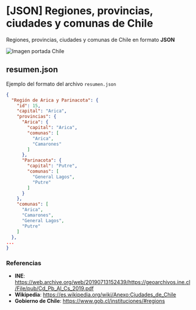 # [JSON] Regiones, provincias, ciudades y comunas de Chile

Regiones, provincias, ciudades y comunas de Chile en formato **JSON**

![Imagen portada Chile](https://github.com/vicentezaror/regiones-chile/blob/main/assets/img/chile.jpeg?raw=true)

## resumen.json

Ejemplo del formato del archivo `resumen.json`

```json
{
  "Región de Arica y Parinacota": {
    "id": 15,
    "capital": "Arica",
    "provincias": {
      "Arica": {
        "capital": "Arica",
        "comunas": [
          "Arica",
          "Camarones"
        ]
      },
      "Parinacota": {
        "capital": "Putre",
        "comunas": [
          "General Lagos",
          "Putre"
        ]
      }
    },
    "comunas": [
      "Arica",
      "Camarones",
      "General Lagos",
      "Putre"
    ]
  },
...
}
```

### Referencias
* **INE**: https://web.archive.org/web/20190713152439/https://geoarchivos.ine.cl/File/pub/Cd_Pb_Al_Cs_2019.pdf
* **Wikipedia**: https://es.wikipedia.org/wiki/Anexo:Ciudades_de_Chile
* **Gobierno de Chile**: https://www.gob.cl/instituciones/#regions
